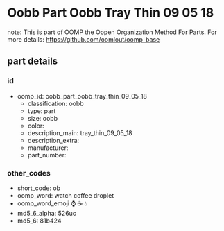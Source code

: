 # Oobb Part Oobb Tray Thin 09 05 18  

note: This is part of OOMP the Oopen Organization Method For Parts. For more details: https://github.com/oomlout/oomp_base

##  part details





### id
* oomp_id: oobb_part_oobb_tray_thin_09_05_18
  * classification: oobb
  * type: part
  * size: oobb
  * color: 
  * description_main: tray_thin_09_05_18
  * description_extra: 
  * manufacturer: 
  * part_number: 

### other_codes
* short_code: ob
* oomp_word: watch coffee droplet
* oomp_word_emoji :watch: :coffee: :droplet:
* md5_6_alpha: 526uc
* md5_6: 81b424